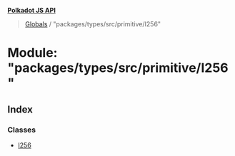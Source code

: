 **[Polkadot JS API](../README.md)**

> [Globals](../globals.md) / "packages/types/src/primitive/I256"

# Module: "packages/types/src/primitive/I256"

## Index

### Classes

* [I256](../classes/_packages_types_src_primitive_i256_.i256.md)
